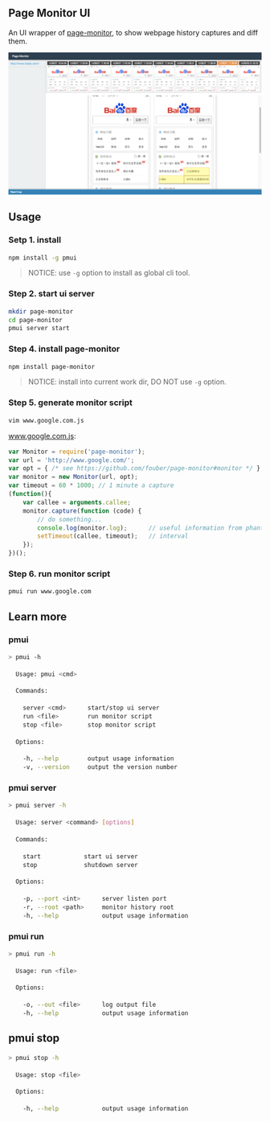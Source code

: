 ## Page Monitor UI

An UI wrapper of [page-monitor](https://github.com/fouber/page-monitor), to show webpage history captures and diff them.

![screenshot](./assets/screenshot.png)

## Usage

### Setp 1. install

```bash
npm install -g pmui
```

> NOTICE: use ``-g`` option to install as global cli tool.

### Step 2. start ui server

```bash
mkdir page-monitor
cd page-monitor
pmui server start
```

### Step 4. install page-monitor

```bash
npm install page-monitor
```

> NOTICE: install into current work dir, DO NOT use ``-g`` option.


### Step 5. generate monitor script

```bash
vim www.google.com.js
```

www.google.com.js:

```javascript
var Monitor = require('page-monitor');
var url = 'http://www.google.com/';
var opt = { /* see https://github.com/fouber/page-monitor#monitor */ };
var monitor = new Monitor(url, opt);
var timeout = 60 * 1000; // 1 minute a capture
(function(){
    var callee = arguments.callee;
    monitor.capture(function (code) {
        // do something...
        console.log(monitor.log);      // useful information from phantomjs
        setTimeout(callee, timeout);   // interval
    });
})();
```

### Step 6. run monitor script

```bash
pmui run www.google.com
```


## Learn more

### pmui

```bash
> pmui -h

  Usage: pmui <cmd>

  Commands:

    server <cmd>      start/stop ui server
    run <file>        run monitor script
    stop <file>       stop monitor script

  Options:

    -h, --help        output usage information
    -v, --version     output the version number

```

### pmui server

```bash
> pmui server -h

  Usage: server <command> [options]

  Commands:

    start            start ui server
    stop             shutdown server

  Options:

    -p, --port <int>      server listen port
    -r, --root <path>     monitor history root
    -h, --help            output usage information

```

### pmui run

```bash
> pmui run -h

  Usage: run <file>

  Options:

    -o, --out <file>      log output file
    -h, --help            output usage information

```

## pmui stop


```bash
> pmui stop -h

  Usage: stop <file>

  Options:

    -h, --help            output usage information

```